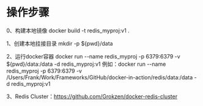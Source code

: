 # 操作步骤
0、构建本地镜像
docker build -t redis_myproj:v1 .

1、创建本地挂接目录
mkdir -p ${pwd}/data


2、运行docker容器
docker run --name redis_myproj  -p 6379:6379 -v ${pwd}/data:/data -d redis_myproj:v1
例如：docker run --name redis_myproj  -p 6379:6379 -v /Users/Frank/Work/Frameworks/GitHub/docker-in-action/redis/data:/data -d redis_myproj:v1


3、Redis Cluster：https://github.com/Grokzen/docker-redis-cluster


